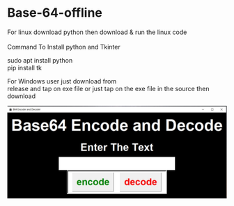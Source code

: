 # Base-64-offline

For linux download python then download & run the linux code <br>
<br>Command To Install python and Tkinter<br>

sudo apt install python <br>
pip install tk

For Windows user just download from  
 release and tap on exe file or just tap on the exe file in the source then download

![](screenshot.jpg)
